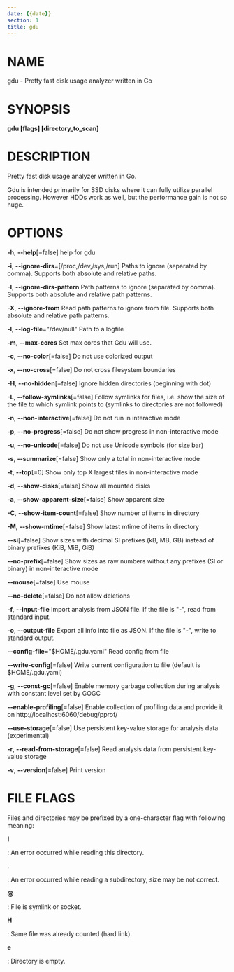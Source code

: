 ```yaml
---
date: {{date}}
section: 1
title: gdu
---
```


# NAME

gdu - Pretty fast disk usage analyzer written in Go

# SYNOPSIS

**gdu \[flags\] \[directory_to_scan\]**

# DESCRIPTION

Pretty fast disk usage analyzer written in Go.

Gdu is intended primarily for SSD disks where it can fully utilize
parallel processing. However HDDs work as well, but the performance gain
is not so huge.

# OPTIONS

**-h**, **\--help**\[=false\] help for gdu

**-i**, **\--ignore-dirs**=\[/proc,/dev,/sys,/run\]
    Paths to ignore (separated by comma).
    Supports both absolute and relative paths.

**-I**, **\--ignore-dirs-pattern**
    Path patterns to ignore (separated by comma).
    Supports both absolute and relative path patterns.

**-X**, **\--ignore-from**
    Read path patterns to ignore from file.
    Supports both absolute and relative path patterns.

**-l**, **\--log-file**=\"/dev/null\" Path to a logfile

**-m**, **\--max-cores** Set max cores that Gdu will use.

**-c**, **\--no-color**\[=false\] Do not use colorized output

**-x**, **\--no-cross**\[=false\] Do not cross filesystem boundaries

**-H**, **\--no-hidden**\[=false\] Ignore hidden directories (beginning with dot)

**-L**, **\--follow-symlinks**\[=false\] Follow symlinks for files, i.e. show the
size of the file to which symlink points to (symlinks to directories are not followed)

**-n**, **\--non-interactive**\[=false\] Do not run in interactive mode

**-p**, **\--no-progress**\[=false\] Do not show progress in
non-interactive mode

**-u**, **\--no-unicode**\[=false\] Do not use Unicode symbols (for size bar)

**-s**, **\--summarize**\[=false\] Show only a total in non-interactive mode

**-t**, **\--top**\[=0\] Show only top X largest files in non-interactive mode

**-d**, **\--show-disks**\[=false\] Show all mounted disks

**-a**, **\--show-apparent-size**\[=false\] Show apparent size

**-C**, **\--show-item-count**\[=false\] Show number of items in directory

**-M**, **\--show-mtime**\[=false\] Show latest mtime of items in directory

**\--si**\[=false\] Show sizes with decimal SI prefixes (kB, MB, GB) instead of binary prefixes (KiB, MiB, GiB)

**\--no-prefix**\[=false\] Show sizes as raw numbers without any prefixes (SI or binary) in non-interactive mode

**\--mouse**\[=false\] Use mouse

**\--no-delete**\[=false\] Do not allow deletions

**-f**, **\--input-file** Import analysis from JSON file. If the file is \"-\", read from standard input.

**-o**, **\--output-file** Export all info into file as JSON. If the file is \"-\", write to standard output.

**\--config-file**=\"$HOME/.gdu.yaml\"             Read config from file

**\--write-config**\[=false\] Write current configuration to file (default is $HOME/.gdu.yaml)

**-g**, **\--const-gc**\[=false\] Enable memory garbage collection during analysis with constant level set by GOGC

**\--enable-profiling**\[=false\] Enable collection of profiling data and provide it on http://localhost:6060/debug/pprof/

**\--use-storage**\[=false\] Use persistent key-value storage for analysis data (experimental)

**-r**, **\--read-from-storage**\[=false\] Read analysis data from persistent key-value storage

**-v**, **\--version**\[=false\] Print version

# FILE FLAGS

Files and directories may be prefixed by a one-character
flag with following meaning:

**!**

:   An error occurred while reading this directory.

**.**

:   An error occurred while reading a subdirectory, size may be not correct.

**\@**

:  File is symlink or socket.

**H**

:  Same file was already counted (hard link).

**e**

:  Directory is empty.

